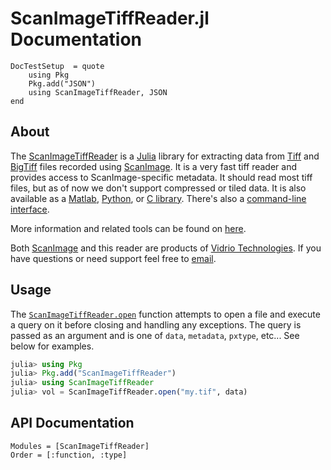 # ScanImageTiffReader.jl Documentation

```@meta
DocTestSetup  = quote
    using Pkg
    Pkg.add("JSON")
    using ScanImageTiffReader, JSON
end
```

## About

The [ScanImageTiffReader](https://vidriotech.gitlab.io/scanimagetiffreader-julia/) is a [Julia](https://julialang.org) library for extracting data from [Tiff](https://en.wikipedia.org/wiki/Tagged_Image_File_Format) and [BigTiff](http://bigtiff.org/) files recorded using [ScanImage](http://scanimage.org).  It is a very fast tiff reader and provides access to ScanImage-specific metadata.  It should read most tiff files, but as of now we don't support compressed or tiled data.  It is also available as a [Matlab](https://vidriotech.gitlab.io/scanimagetiffreader-matlab/), [Python](https://vidriotech.gitlab.io/scanimagetiffreader-python/),  or [C library](https://vidriotech.gitlab.io/scanimage-tiff-reader).  There's also a [command-line interface](https://vidriotech.gitlab.io/scanimage-tiff-reader).

More information and related tools can be found on [here](http://scanimage.vidriotechnologies.com/display/SIH/Tools).

Both [ScanImage](http://scanimage.org) and this reader are products of [Vidrio Technologies](http://vidriotechnologies.com/).  If you have questions or need support feel free to [email](support@vidriotech.com).

## Usage

The [`ScanImageTiffReader.open`](@ref) function attempts to open a file and execute a query on it before closing and handling any exceptions.  The query is passed as an argument and is one of `data`, `metadata`, `pxtype`, etc...  See below for examples.

```julia
julia> using Pkg
julia> Pkg.add("ScanImageTiffReader")
julia> using ScanImageTiffReader
julia> vol = ScanImageTiffReader.open("my.tif", data) 
```

## API Documentation

```@autodocs
Modules = [ScanImageTiffReader]
Order = [:function, :type]
```
